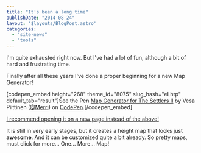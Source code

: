 ```yaml
---
title: "It's been a long time"
publishDate: "2014-08-24"
layout: '$layouts/BlogPost.astro'
categories: 
  - "site-news"
  - "tools"
---
```


I'm quite exhausted right now. But I've had a lot of fun, although a bit of hard and frustrating time.

Finally after all these years I've done a proper beginning for a new Map Generator!

\[codepen\_embed height="268" theme\_id="8075" slug\_hash="eLhtp" default\_tab="result"\]See the Pen <a href='http://codepen.io/Merri/pen/eLhtp/'>Map Generator for The Settlers II</a> by Vesa Piittinen (<a href='http://codepen.io/Merri'>@Merri</a>) on <a href='http://codepen.io'>CodePen</a>.\[/codepen\_embed\]

[I recommend opening it on a new page instead of the above!](http://codepen.io/Merri/full/eLhtp/)

It is still in very early stages, but it creates a height map that looks just **awesome**. And it can be customized quite a bit already. So pretty maps, must click for more... One... More... Map!
